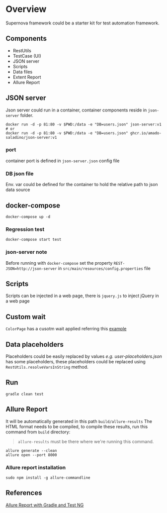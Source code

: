 # Overview

Supernova framework could be a starter kit for test automation framework.

## Components

- RestUtils
- TestCase (UI)
- JSON server
- Scripts
- Data files
- Extent Report
- Allure Report

## JSON server

Json server could run in a container, container components reside in `json-server` folder.

```shell
docker run -d -p 81:80 -v $PWD:/data -e "DB=users.json" json-server:v1
# or
docker run -d -p 81:80 -v $PWD:/data -e "DB=users.json" ghcr.io/amado-saladino/json-server:v1
```

### port

container port is defined in `json-server.json` config file

### DB json file

Env. var could be defined for the container to hold the relative path to json data source

## docker-compose

```shell
docker-compose up -d
```

### Regression test

```shell
docker-compose start test
```

### json-server note

Before running with `docker-compose` set the property `REST-JSON=http://json-server` in `src/main/resources/config.properties` file

## Scripts

Scripts can be injected in a web page, there is `jquery.js` to inject jQuery in a web page

## Custom wait

`ColorPage` has a cusotm wait applied referring this [example](https://www.techbeamers.com/webdriver-fluent-wait-command-examples/) 

## Data placeholders

Placeholders could be easily replaced by values
*e.g. user-placeholders.json* has some placeholders, these placeholders
could be replaced using `RestUtils.resolveVarsInString` method.

## Run

`gradle clean test`

## Allure Report

It will be automatically generated in this path `build/allure-results`
The HTML format needs to be compiled, to compile these results, run this command from `build` directory:

> `allure-results` must be there where we're running this command.

```shell
allure generate --clean
allure open --port 8000
```

### Allure report installation

```shell
sudo npm install -g allure-commandline
```

## References

[Allure Report with Gradle and Test NG](https://github.com/allure-examples/allure-testng-gradle/blob/master/build.gradle)
